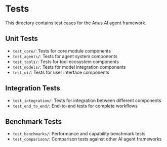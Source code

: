 # Tests

This directory contains test cases for the Anus AI agent framework.

## Unit Tests

- `test_core/`: Tests for core module components
- `test_agents/`: Tests for agent system components
- `test_tools/`: Tests for tool ecosystem components
- `test_models/`: Tests for model integration components
- `test_ui/`: Tests for user interface components

## Integration Tests

- `test_integration/`: Tests for integration between different components
- `test_end_to_end/`: End-to-end tests for complete workflows

## Benchmark Tests

- `test_benchmarks/`: Performance and capability benchmark tests
- `test_comparison/`: Comparison tests against other AI agent frameworks
